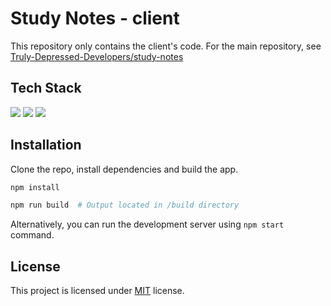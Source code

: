 # Study Notes - client

This repository only contains the client's code. For the main repository, see [Truly-Depressed-Developers/study-notes](https://github.com/Truly-Depressed-Developers/study-notes)

## Tech Stack

<img src="https://img.shields.io/badge/Typescript-3178C6?logo=TypeScript&logoColor=white&style=for-the-badge"/> <img src="https://img.shields.io/badge/React-20232A?style=for-the-badge&logo=react&logoColor=61DAFB"/> <img src="https://img.shields.io/badge/MUI-007FFF?style=for-the-badge&logo=mui&logoColor=61DAFB"/>


## Installation

Clone the repo, install dependencies and build the app.

```sh
npm install

npm run build  # Output located in /build directory
```

Alternatively, you can run the development server using `npm start` command.

## License

This project is licensed under [MIT](./LICENSE) license.
